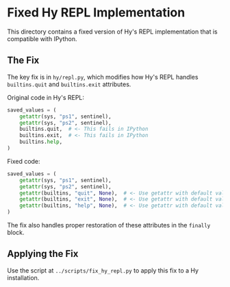 # Fixed Hy REPL Implementation

This directory contains a fixed version of Hy's REPL implementation that is compatible with IPython.

## The Fix

The key fix is in `hy/repl.py`, which modifies how Hy's REPL handles `builtins.quit` and `builtins.exit` attributes.

Original code in Hy's REPL:

```python
saved_values = (
    getattr(sys, "ps1", sentinel),
    getattr(sys, "ps2", sentinel),
    builtins.quit,  # <- This fails in IPython
    builtins.exit,  # <- This fails in IPython
    builtins.help,
)
```

Fixed code:

```python
saved_values = (
    getattr(sys, "ps1", sentinel),
    getattr(sys, "ps2", sentinel),
    getattr(builtins, "quit", None),  # <- Use getattr with default value
    getattr(builtins, "exit", None),  # <- Use getattr with default value
    getattr(builtins, "help", None),  # <- Use getattr with default value
)
```

The fix also handles proper restoration of these attributes in the `finally` block.

## Applying the Fix

Use the script at `../scripts/fix_hy_repl.py` to apply this fix to a Hy installation.